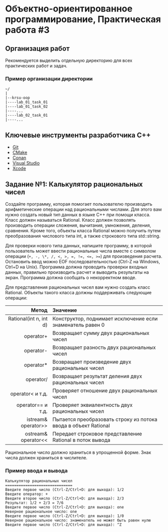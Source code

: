 Объектно-ориентированное программирование, Практическая работа #3
=================================================================

## Организация работ

Рекомендуется выделить отдельную директорию для всех практических работ и задач.

### Пример организации директории

```
~/
|
|--krsu-oop
|----lab_01_task_01
|----lab_01_task_02
|----...
|----lab_02_task_01
|----...
```

## Ключевые инструменты разработчика C++

* [Git](https://git-scm.com)
* [CMake](https://cmake.org)
* [Conan](https://conan.io)
* [Visual Studio](https://visualstudio.microsoft.com)
* [Xcode](https://developer.apple.com/xcode)

## Задание №1: Калькулятор рациональных чисел

Создайте программу, которая помогает пользователю производить арифметические операции
над рациональными числами. Для этого вам нужно создать новый тип данных в языке C++
при помощи класса. Класс должен называться Rational. Класс должен позволять производить
операции сложения, вычитания, умножения, деления, сравнения. Кроме того, объекты класса
Rational можно получить путем преобразования числового типа int, а также строкового типа
std::string.

Для проверки нового типа данных, напишите программу, в которой пользователь может
ввести рациональные числа вместе с символом операции (`+, -, \*, /, <, >, =, !=, <=, >=`)
для произведения расчета. Остановить ввод можно EOF последовательностью (Ctrl-Z на Windows,
Ctrl+D на Unix). Программа должна проводить проверки входных данных, правильно производить
расчет и выводить результаты на экран. Программа должна сообщать о некорректном вводе.

Для представления рациональных чисел вам нужно создать класс Rational. Объекты
такого класса должны поддерживать следующие операции:

| Метод                  | Значение                                                                                             |
| ---------------------: | :--------------------------------------------------------------------------------------------------- |
| Rational(int n, int d) | Конструктор, поднимает исключение если знаменатель равен 0                                           |
| operator+              | Возвращает сумму двух рациональных чисел                                                             |
| operator-              | Возвращает разность двух рациональных чисел                                                          |
| operator*              | Возвращает произведение двух рациональных чисел                                                      |
| operator/              | Возвращает результат деления двух рациональных чисел                                                 |
| operator< и т.д.       | Проверяет отношение двух рациональных чисел                                                          |
| operator== и т.д.      | Проверяет эквиалентность двух рациональных чисел                                                     |
| istream& operator>>    | Пытается преобразовать строку из потока ввода в объект Rational                                      |
| ostream& operator<<    | Передает строковое представление Rational в поток вывода                                             

Рациональное число должно храниться в упрощенной форме. Знак числа должен храниться в числителе.

### Пример ввода и вывода

```
Калькулятор рациональных чисел
==============================
Введите первое число (Ctrl-Z/Ctrl+D: для выхода): 1/2
Введите оператор: +
Введите второе число (Ctrl-Z/Ctrl+D: для выхода): 2/3
Результат: 1/2 + 2/3 = 7/6
Введите первое число (Ctrl-Z/Ctrl+D: для выхода): one
Неверное рациональное число: one
Введите первое число (Ctrl-Z/Ctrl+D: для выхода): 1/0
Неверное рациональное число: знаменатель не может быть равен нулю
Введите первое число (Ctrl-Z/Ctrl+D: для выхода): ^Z
```
